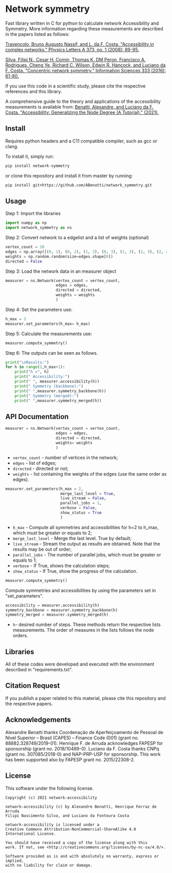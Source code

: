 # Network symmetry

Fast library written in C for python to calculate network Accessibility and Symmetry. More information regarding these measurements are described in the papers listed as follows:

[Travençolo, Bruno Augusto Nassif, and L. da F. Costa. "Accessibility in complex networks." Physics Letters A 373, no. 1 (2008): 89-95.](https://doi.org/10.1016/j.physleta.2008.10.069)

[Silva, Filipi N., Cesar H. Comin, Thomas K. DM Peron, Francisco A. Rodrigues, Cheng Ye, Richard C. Wilson, Edwin R. Hancock, and Luciano da F. Costa. "Concentric network symmetry." Information Sciences 333 (2016): 61-80.](https://arxiv.org/abs/1407.0224)

If you use this code in a scientific study, please cite the respective references and this library.

A comprehensive guide to the theory and applications of the accessibility measurements is available from: [Benatti, Alexandre, and Luciano da F. Costa. "Accessibility: Generalizing the Node Degree (A Tutorial)." (2021).](https://www.researchgate.net/publication/355081440_Accessibility_Generalizing_the_Node_Degree_CDT-62)

## Install

Requires python headers and a C11 compatible compiler, such as gcc or clang.

To install it, simply run:

```bash
pip install network-symmetry
```

or clone this repository and install it from master by running:

```bash
pip install git+https://github.com/ABenatti/network_symmetry.git
```
## Usage
Step 1: Import the libraries

```python
import numpy as np
import network_symmetry as ns
```

Step 2: Convert network to a edgelist and a list of weights (optional)

```python
vertex_count = 10
edges = np.array([(0, 1), (0, 2), (1, 2), (0, 3), (1, 3), (2, 3), (2, 4), (3, 4), (0, 4), (4, 5), (3, 5), (1, 5), (1, 6), (3, 6), (4, 6), (5, 7), (4, 7), (0, 7), (5, 8), (4, 8), (3, 8), (3, 9), (7, 9), (0, 9)])
weights = np.random.random(size=edges.shape[0])
directed = False
```

Step 3: Load the network data in an measurer object

```python
measurer = ns.Network(vertex_count = vertex_count, 
                      edges = edges, 
                      directed = directed, 
                      weights = weights
                      )
```

Step 4: Set the parameters use:
```python
h_max = 3
measurer.set_parameters(h_max= h_max)
```

Step 5: Calculate the measurements use: 
```python
measurer.compute_symmetry()
```

Step 6: The outputs can be seen as follows.
```python
print("\nResults:")
for h in range(2,h_max+1):
    print("h =", h)
    print(" Accessibility:")
    print(" ", measurer.accessibility(h))
    print(" Symmetry (backbone):")
    print(" ",measurer.symmetry_backbone(h))
    print(" Symmetry (merged):")
    print(" ",measurer.symmetry_merged(h))
```

## API Documentation
```python
measurer = ns.Network(vertex_count = vertex_count, 
                      edges = edges, 
                      directed = directed, 
                      weights= weights
                      )
```
- `vertex_count` - number of vertices in the network;
- `edges` - list of edges;
- `directed` - directed or not;
- `weights` - list containing the weights of the edges (use the same order as edges).


```python
measurer.set_parameters(h_max = 2,
                        merge_last_level = True,
                        live_stream = False,
                        parallel_jobs = 1,
                        verbose = False,
                        show_status = True
                        )
```
- `h_max` - Compute all symmetries and accessibilities for h=2 to h_max, which must be greater or equals to 2;
- `merge_last_level` - Merge the last level. True by default;
- `live_stream` - Stream the output as results are obtained. Note that the results may be out of order;
- `parallel_jobs` - The number of parallel jobs, which must be greater or equals to 1; 
- `verbose` - If True, shows the calculation steps;
- `show_status` - If True, show the progress of the calculation.


```python
measurer.compute_symmetry()
```
Compute symmetries and accessibilities by using the parameters set in "set_parameters".


```python
accessibility = measurer.accessibility(h)
symmetry_backbone = measurer.symmetry_backbone(h)
symmetry_merged = measurer.symmetry_merged(h)
```
- `h`- desired number of steps.
These methods return the respective lists measurements. The order of measures in the lists follows the node orders.

## Libraries
All of these codes were developed and executed with the environment described in "requirements.txt". 

## Citation Request
If you publish a paper related to this material, please cite this repository and the respective papers.

## Acknowledgements
Alexandre Benatti thanks Coordenação de Aperfeiçoamento de Pessoal de Nível Superior – Brasil (CAPES) – Finance Code (001) (grant no. 88882.328749/2019-01). Henrique F. de Arruda acknowledges FAPESP for sponsorship (grant no. 2018/10489-0). Luciano da F. Costa thanks CNPq (grant no. 307085/2018-0) and NAP-PRP-USP for sponsorship. This work has been supported also by FAPESP grant no. 2015/22308-2.

## License
This software under the following license.

```
Copyright (c) 2021 network-accessibility

network-accessibility (c) by Alexandre Benatti, Henrique Ferraz de Arruda
Filipi Nascimento Silva, and Luciano da Fontoura Costa

network-accessibility is licensed under a
Creative Commons Attribution-NonCommercial-ShareAlike 4.0 International License.

You should have received a copy of the license along with this
work. If not, see <http://creativecommons.org/licenses/by-nc-sa/4.0/>. 

Software provided as is and with absolutely no warranty, express or implied, 
with no liability for claim or damage.
```
